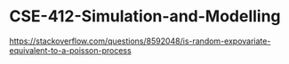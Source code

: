 # CSE-412-Simulation-and-Modelling

https://stackoverflow.com/questions/8592048/is-random-expovariate-equivalent-to-a-poisson-process